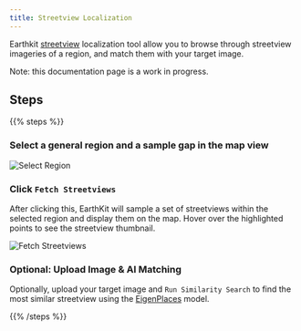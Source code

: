 ```yaml
---
title: Streetview Localization
---
```


Earthkit [streetview](https://earthkit.app/streetview) localization tool allow you to browse through streetview imageries of a region, and match them with your target image.

Note: this documentation page is a work in progress.

## Steps

{{% steps %}}

### Select a general region and a sample gap in the map view

![Select Region](./images/EKStreetviewSelect.png)

### Click `Fetch Streetviews`

After clicking this, EarthKit will sample a set of streetviews within the selected region and display them on the map.
Hover over the highlighted points to see the streetview thumbnail.

![Fetch Streetviews](./images/FetchSV.png)

### Optional: Upload Image & AI Matching

Optionally, upload your target image and `Run Similarity Search` to find the most similar streetview using the [EigenPlaces](https://github.com/gmberton/EigenPlaces) model.

{{% /steps %}}